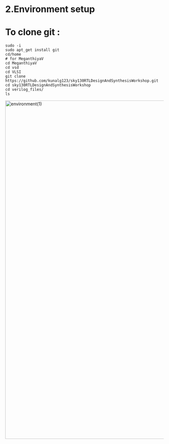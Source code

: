 # **2.Environment setup**

 # To clone git :
   ```
   sudo -i
   sudo apt_get install git
   cd/home
   # for MeganthiyaV
   cd MeganthiyaV
   cd vsd
   cd VLSI
   git clone https://github.com/kunalg123/sky130RTLDesignAndSynthesisWorkshop.git
   cd sky130RTLDesignAndSynthesisWorkshop
   cd verilog_files/
   ls
   ```
<img width="1913" height="1078" alt="environment(1)" src="https://github.com/user-attachments/assets/d7de7c33-81df-4178-bb52-87ac36f27941" />


